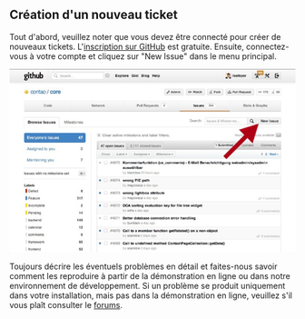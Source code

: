 ## Création d'un nouveau ticket

Tout d'abord, veuillez noter que vous devez être connecté pour créer de nouveaux 
tickets. L'[inscription sur GitHub][2] est gratuite. Ensuite, connectez-vous à 
votre compte et cliquez sur "New Issue" dans le menu principal.

![](images/new-issue.jpg?raw=true)

Toujours décrire les éventuels problèmes en détail et faites-nous savoir comment 
les reproduire à partir de la démonstration en ligne ou dans notre environnement 
de développement. Si un problème se produit uniquement dans votre installation, 
mais pas dans la démonstration en ligne, veuillez s'il vous plaît consulter 
le [forums][3].


[2]: https://github.com/signup/free
[3]: https://community.contao.org/en/